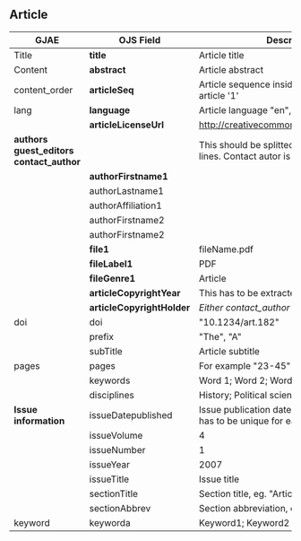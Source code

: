 

## Article

| GJAE                                                 | OJS Field                  | Description                                                                             | Required | 
|------------------------------------------------------|----------------------------|-----------------------------------------------------------------------------------------|----|  
| Title                                                | **title**                  | Article title                                                                           | x  | 
| Content                                              | **abstract**               | Article abstract                                                                        | x  | 
| content_order                                        | **articleSeq**             | Article sequence inside an issue, first article '1'                                     | x  | 
| lang                                                 | **language**               | Article language "en", "fi", "sv", "de", "fr"                                           | x  | 
|                                                      | **articleLicenseUrl**      | http://creativecommons.org/licenses/by/4.0                                              |    | 
| **authors** **guest_editors**     **contact_author** |                            | This should be splitted   like in the following lines. Contact autor is author1 for OJS | | 
|                                                      | **authorFirstname1**       |                                                                                         | X  |
|                                                      | authorLastname1            |                                                                                         |    |
|                                                      | authorAffiliation1         |                                                                                         |    |
|                                                      | authorFirstname2           |                                                                                         |    |
|                                                      | authorFirstname2           |                                                                                         |    |
|                                                      | **file1**                  | fileName.pdf                                                                            | x  | 
|                                                      | **fileLabel1**             | PDF                                                                                     | x  | 
|                                                      | **fileGenre1**             | Article                                                                                 | x  | 
|                                                      | **articleCopyrightYear**   | This  has to be extracted from GJAE   _Date_                                            |    | 
|                                                      | **articleCopyrightHolder** | _Either contact_author or an institution_                                               |    | 
| doi                                                  | doi                        | "10.1234/art.182"                                                                       |    |
|                                                      | prefix                     | "The", "A"                                                                              |    | 
|                                                      | subTitle                   | Article subtitle                                                                        |    | 
| pages                                                | pages                      | For example "23-45"                                                                     |    | 
|                                                      | keywords                   | Word 1; Word 2; Word3                                                                   |    | 
|                                                      | disciplines                | History; Political science; Astronomy                                                   |    | 
| **Issue information**                                | issueDatepublished         | Issue publication date, yyyy-mm-dd. Note! has to be unique for each individual issue.   | x | 
|                                                      | issueVolume                | 4                                                                                       |  | 
|                                                      | issueNumber                | 1                                                                                       |  | 
|                                                      | issueYear                  | 2007                                                                                    | x | 
|                                                      | issueTitle                 | Issue title                                                                             |  | 
|                                                      | sectionTitle               | Section title, eg. "Articles"                                                           |  | 
|                                                      | sectionAbbrev              | Section abbreviation, eg. "ART"                                                         |  |
| keyword                                              | keyworda                   | Keyword1; Keyword2                                                                      |  |

